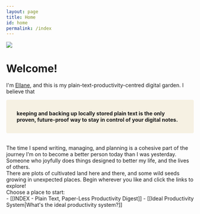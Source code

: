 ```yaml
---
layout: page
title: Home
id: home
permalink: /index
---
```


<img src="aaron-burden-Kp9z6zcUfGw-unsplash.jpg">

# Welcome!
I'm [Ellane](https://medium.com/@miscellaneplans/about), and this is my plain-text-productivity-centred digital garden. I believe that
<p style="padding: 2em 2em; background: #f6f1e3; border-radius: 4px;">
<span style="font-weight: bold">keeping and backing up locally stored plain text is the only proven, future-proof way to stay in control of your digital notes.</span></p>
<br>
The time I spend writing, managing, and planning is a cohesive part of the journey I’m on to become a better person today than I was yesterday. Someone who joyfully does things designed to better my life, and the lives of others.  

<br>
There are plots of cultivated land here and there, and some wild seeds growing in unexpected places. Begin wherever you like and click the links to explore! 

<br>
Choose a place to start: <br>
- [[INDEX - Plain Text, Paper-Less Productivity Digest]]  
- [[Ideal Productivity System|What's the ideal productivity system?]]

<style>
  .wrapper {
    max-width: 46em;
  }
</style>
